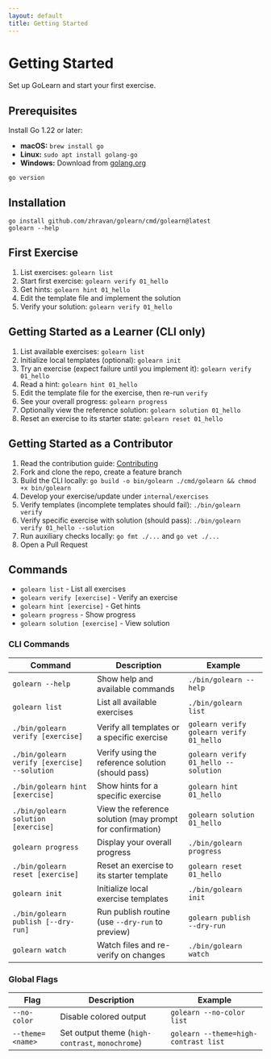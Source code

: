 ```yaml
---
layout: default
title: Getting Started
---
```


<div class="gopher-card">
  <h1>Getting Started</h1>
  <p>Set up GoLearn and start your first exercise.</p>
</div>

<div class="gopher-card">
  <h2>Prerequisites</h2>
  <p>Install Go 1.22 or later:</p>
  <ul>
    <li><strong>macOS:</strong> <code>brew install go</code></li>
    <li><strong>Linux:</strong> <code>sudo apt install golang-go</code></li>
    <li><strong>Windows:</strong> Download from <a href="https://golang.org/dl/">golang.org</a></li>
  </ul>
  
  <pre><code>go version</code></pre>
</div>

<div class="gopher-card">
  <h2>Installation</h2>
  <pre><code>go install github.com/zhravan/golearn/cmd/golearn@latest
golearn --help</code></pre>
</div>

<div class="gopher-card">
  <h2>First Exercise</h2>
  <ol>
    <li>List exercises: <code>golearn list</code></li>
    <li>Start first exercise: <code>golearn verify 01_hello</code></li>
    <li>Get hints: <code>golearn hint 01_hello</code></li>
    <li>Edit the template file and implement the solution</li>
    <li>Verify your solution: <code>golearn verify 01_hello</code></li>
  </ol>
</div>

<div class="gopher-card">
  <h2>Getting Started as a Learner (CLI only)</h2>
  <ol>
    <li>List available exercises: <code>golearn list</code></li>
    <li>Initialize local templates (optional): <code>golearn init</code></li>
    <li>Try an exercise (expect failure until you implement it): <code>golearn verify 01_hello</code></li>
    <li>Read a hint: <code>golearn hint 01_hello</code></li>
    <li>Edit the template file for the exercise, then re-run <code>verify</code></li>
    <li>See your overall progress: <code>golearn progress</code></li>
    <li>Optionally view the reference solution: <code>golearn solution 01_hello</code></li>
    <li>Reset an exercise to its starter state: <code>golearn reset 01_hello</code></li>
  </ol>
</div>

<div class="gopher-card">
  <h2>Getting Started as a Contributor</h2>
  <ol>
    <li>Read the contribution guide: <a href="{{ '/contributing' | relative_url }}">Contributing</a></li>
    <li>Fork and clone the repo, create a feature branch</li>
    <li>Build the CLI locally: <code>go build -o bin/golearn ./cmd/golearn && chmod +x bin/golearn</code></li>
    <li>Develop your exercise/update under <code>internal/exercises</code></li>
    <li>Verify templates (incomplete templates should fail): <code>./bin/golearn verify</code></li>
    <li>Verify specific exercise with solution (should pass): <code>./bin/golearn verify 01_hello --solution</code></li>
    <li>Run auxiliary checks locally: <code>go fmt ./...</code> and <code>go vet ./...</code></li>
    <li>Open a Pull Request</li>
  </ol>
</div>

<div class="gopher-card">
  <h2>Commands</h2>
  <ul>
    <li><code>golearn list</code> - List all exercises</li>
    <li><code>golearn verify [exercise]</code> - Verify an exercise</li>
    <li><code>golearn hint [exercise]</code> - Get hints</li>
    <li><code>golearn progress</code> - Show progress</li>
    <li><code>golearn solution [exercise]</code> - View solution</li>
  </ul>

  <h3>CLI Commands</h3>
  <table>
    <thead>
      <tr>
        <th>Command</th>
        <th>Description</th>
        <th>Example</th>
      </tr>
    </thead>
    <tbody>
      <tr>
        <td><code>golearn --help</code></td>
        <td>Show help and available commands</td>
        <td><code>./bin/golearn --help</code></td>
      </tr>
      <tr>
        <td><code>golearn list</code></td>
        <td>List all available exercises</td>
        <td><code>./bin/golearn list</code></td>
      </tr>
      <tr>
        <td><code>./bin/golearn verify [exercise]</code></td>
        <td>Verify all templates or a specific exercise</td>
        <td>
          <div><code>golearn verify</code></div>
          <div><code>golearn verify 01_hello</code></div>
        </td>
      </tr>
      <tr>
        <td><code>./bin/golearn verify [exercise] --solution</code></td>
        <td>Verify using the reference solution (should pass)</td>
        <td><code>golearn verify 01_hello --solution</code></td>
      </tr>
      <tr>
        <td><code>./bin/golearn hint [exercise]</code></td>
        <td>Show hints for a specific exercise</td>
        <td><code>golearn hint 01_hello</code></td>
      </tr>
      <tr>
        <td><code>./bin/golearn solution [exercise]</code></td>
        <td>View the reference solution (may prompt for confirmation)</td>
        <td><code>golearn solution 01_hello</code></td>
      </tr>
      <tr>
        <td><code>golearn progress</code></td>
        <td>Display your overall progress</td>
        <td><code>./bin/golearn progress</code></td>
      </tr>
      <tr>
        <td><code>./bin/golearn reset [exercise]</code></td>
        <td>Reset an exercise to its starter template</td>
        <td><code>golearn reset 01_hello</code></td>
      </tr>
      <tr>
        <td><code>golearn init</code></td>
        <td>Initialize local exercise templates</td>
        <td><code>./bin/golearn init</code></td>
      </tr>
      <tr>
        <td><code>./bin/golearn publish [--dry-run]</code></td>
        <td>Run publish routine (use <code>--dry-run</code> to preview)</td>
        <td><code>golearn publish --dry-run</code></td>
      </tr>
      <tr>
        <td><code>golearn watch</code></td>
        <td>Watch files and re-verify on changes</td>
        <td><code>./bin/golearn watch</code></td>
      </tr>
    </tbody>
  </table>

  <h3>Global Flags</h3>
  <table>
    <thead>
      <tr>
        <th>Flag</th>
        <th>Description</th>
        <th>Example</th>
      </tr>
    </thead>
    <tbody>
      <tr>
        <td><code>--no-color</code></td>
        <td>Disable colored output</td>
        <td><code>golearn --no-color list</code></td>
      </tr>
      <tr>
        <td><code>--theme=&lt;name&gt;</code></td>
        <td>Set output theme (<code>high-contrast</code>, <code>monochrome</code>)</td>
        <td><code>golearn --theme=high-contrast list</code></td>
      </tr>
    </tbody>
  </table>
</div>
